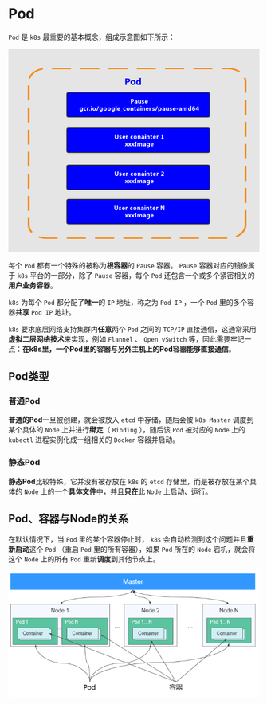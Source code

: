 # Pod

`Pod` 是 `k8s` 最重要的基本概念，组成示意图如下所示：

![Pod组成示意图](assets/images/Pod组成示意图.png)

每个 `Pod` 都有一个特殊的被称为**根容器**的 `Pause` 容器。 `Pause` 容器对应的镜像属于 `k8s` 平台的一部分，除了 `Pause` 容器，每个 `Pod` 还包含一个或多个紧密相关的**用户业务容器**。

`k8s` 为每个 `Pod` 都分配了**唯一**的 `IP` 地址，称之为 `Pod IP` ，一个 `Pod` 里的多个容器**共享** `Pod IP` 地址。

`k8s` 要求底层网络支持集群内**任意**两个 `Pod` 之间的 `TCP/IP` 直接通信，这通常采用**虚拟二层网络技术**来实现，例如 `Flannel` 、 `Open vSwitch` 等，因此需要牢记一点：**在k8s里，一个Pod里的容器与另外主机上的Pod容器能够直接通信**。

## Pod类型

### 普通Pod

**普通的Pod**一旦被创建，就会被放入 `etcd` 中存储，随后会被 `k8s Master` 调度到某个具体的 `Node` 上并进行**绑定**（ `Binding` ），随后该 `Pod` 被对应的 `Node` 上的 `kubectl` 进程实例化成一组相关的 `Docker` 容器并启动。

### 静态Pod

**静态Pod**比较特殊，它并没有被存放在 `k8s` 的 `etcd` 存储里，而是被存放在某个具体的 `Node` 上的一个**具体文件**中，并且**只在**此 `Node` 上启动、运行。

## Pod、容器与Node的关系

在默认情况下，当 `Pod` 里的某个容器停止时， `k8s` 会自动检测到这个问题并且**重新启动**这个 `Pod` （重启 `Pod` 里的所有容器），如果 `Pod` 所在的 `Node` 宕机，就会将这个 `Node` 上的所有 `Pod` 重新**调度**到其他节点上。

![Pod_容器与Node的关系](assets/images/Pod_容器与Node的关系.png)
